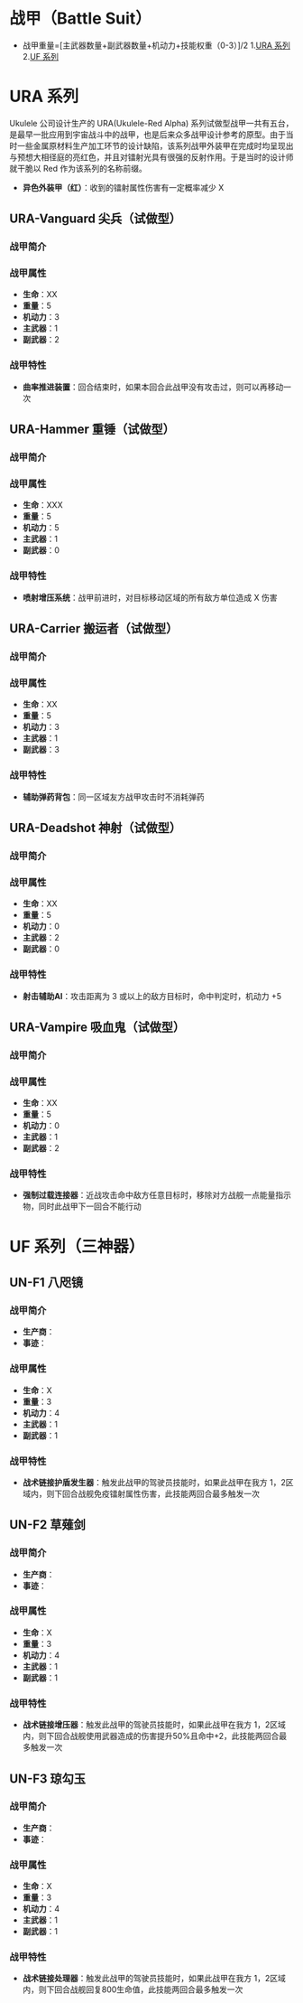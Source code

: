 # 战甲（Battle Suit） 
- 战甲重量=[主武器数量+副武器数量+机动力+技能权重（0-3）]/2 
1.[URA 系列](#ura-系列)  
2.[UF 系列](#uf-系列三神器)
# URA 系列
Ukulele 公司设计生产的 URA(Ukulele-Red Alpha) 系列试做型战甲一共有五台，是最早一批应用到宇宙战斗中的战甲，也是后来众多战甲设计参考的原型。由于当时一些金属原材料生产加工环节的设计缺陷，该系列战甲外装甲在完成时均呈现出与预想大相径庭的亮红色，并且对镭射光具有很强的反射作用。于是当时的设计师就干脆以 Red 作为该系列的名称前缀。  
- **异色外装甲（红）**：收到的镭射属性伤害有一定概率减少 X 
## URA-Vanguard 尖兵（试做型）
### 战甲简介

### 战甲属性
- **生命**：XX    
- **重量**：5   
- **机动力**：3  
- **主武器**：1  
- **副武器**：2      
  
### 战甲特性
- **曲率推进装置**：回合结束时，如果本回合此战甲没有攻击过，则可以再移动一次

## URA-Hammer 重锤（试做型）
### 战甲简介
### 战甲属性
- **生命**：XXX   
- **重量**：5 
- **机动力**：5
- **主武器**：1
- **副武器**：0       

### 战甲特性
- **喷射增压系统**：战甲前进时，对目标移动区域的所有敌方单位造成 X 伤害  

## URA-Carrier 搬运者（试做型）
### 战甲简介
### 战甲属性
- **生命**：XX   
- **重量**：5   
- **机动力**：3  
- **主武器**：1  
- **副武器**：3      

### 战甲特性
- **辅助弹药背包**：同一区域友方战甲攻击时不消耗弹药

## URA-Deadshot 神射（试做型）
### 战甲简介 
### 战甲属性
- **生命**：XX   
- **重量**：5   
- **机动力**：0   
- **主武器**：2   
- **副武器**：0       

### 战甲特性
- **射击辅助AI**：攻击距离为 3 或以上的敌方目标时，命中判定时，机动力 +5

## URA-Vampire 吸血鬼（试做型）
### 战甲简介
### 战甲属性
- **生命**：XX   
- **重量**：5   
- **机动力**：0  
- **主武器**：1  
- **副武器**：2        

### 战甲特性
- **强制过载连接器**：近战攻击命中敌方任意目标时，移除对方战舰一点能量指示物，同时此战甲下一回合不能行动

# UF 系列（三神器）

## UN-F1 八咫镜
### 战甲简介
- **生产商**：
- **事迹**：

### 战甲属性
- **生命**：X   
- **重量**：3   
- **机动力**：4  
- **主武器**：1  
- **副武器**：1        

### 战甲特性
- **战术链接护盾发生器**：触发此战甲的驾驶员技能时，如果此战甲在我方 1，2区域内，则下回合战舰免疫镭射属性伤害，此技能两回合最多触发一次
 
## UN-F2 草薙剑
### 战甲简介
- **生产商**：
- **事迹**：

### 战甲属性
- **生命**：X     
- **重量**：3     
- **机动力**：4    
- **主武器**：1    
- **副武器**：1         

### 战甲特性
- **战术链接增压器**：触发此战甲的驾驶员技能时，如果此战甲在我方 1，2区域内，则下回合战舰使用武器造成的伤害提升50%且命中+2，此技能两回合最多触发一次
 
## UN-F3 琼勾玉
### 战甲简介
- **生产商**：
- **事迹**：

### 战甲属性
- **生命**：X     
- **重量**：3     
- **机动力**：4    
- **主武器**：1    
- **副武器**：1         

### 战甲特性
- **战术链接处理器**：触发此战甲的驾驶员技能时，如果此战甲在我方 1，2区域内，则下回合战舰回复800生命值，此技能两回合最多触发一次

